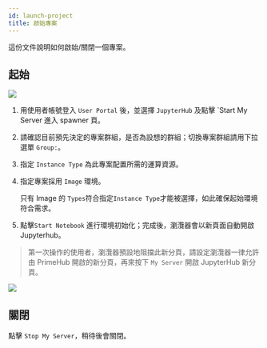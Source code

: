 ```yaml
---
id: launch-project
title: 啟始專案
---
```


這份文件說明如何啟始/關閉一個專案。

## 起始

![](assets/spawner_v3.png)

1. 用使用者帳號登入 `User Portal` 後，並選擇 `JupyterHub` 及點擊 `Start My Server 進入 spawner 頁。
2. 請確認目前預先決定的專案群組，是否為設想的群組；切換專案群組請用下拉選單 `Group:`。

3. 指定 `Instance Type` 為此專案配置所需的運算資源。

4. 指定專案採用 `Image` 環境。

   只有 Image 的 `Types`符合指定`Instance Type`才能被選擇，如此確保起始環境符合需求。 

5. 點擊`Start Notebook` 進行環境初始化；完成後，瀏灠器會以新頁面自動開啟 Jupyterhub。

>第一次操作的使用者，瀏灠器預設地阻擋此新分頁，請設定瀏灠器一律允許由 PrimeHub 開啟的新分頁，再來按下 `My Server` 開啟 JupyterHub 新分頁。

![](assets/v3-jupyter-popup-block.png)

## 關閉

點擊 `Stop My Server`，稍待後會關閉。
